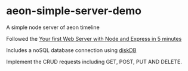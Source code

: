 # aeon-simple-server-demo

A simple node server of aeon timeline

Followed the [Your first Web Server with Node and Express in 5 minutes](https://dev.to/lenmorld/quick-server-with-node-and-express-in-5-minutes-17m7)

Includes a noSQL database connection using [diskDB](https://github.com/arvindr21/diskDB)

Implement the CRUD requests including GET, POST, PUT AND DELETE.
